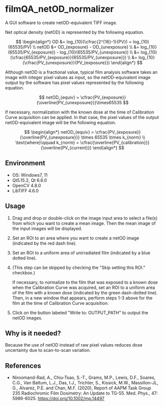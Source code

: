 # filmQA_netOD_normalizer
A GUI software to create netOD-equivalent TIFF image.

Net optical density (netOD) is represented by the following equation.


$$
\begin{align*}
OD &= log_{10}(\cfrac{2^{16}-1}{PV}) = log_{10}(65535/PV) \\
netOD &= OD_{exposure} - OD_{unexposure} \\
&= log_{10}(65535/PV_{exposure}) - log_{10}(65535/PV_{unexposure}) \\
&= log_{10}(\cfrac{65535/PV_{exposure}}{65535/PV_{unexposure}})  \\
&= log_{10}(\cfrac{PV_{unexposure}}{PV_{exposure}})
\end{align*}
$$

Although netOD is a fractional value, typical film analysis software takes an image with integer pixel values as input, so the netOD-equivalent image output by the software has pixel values represented by the following equation.

$$
netOD_{equiv} = \cfrac{PV_{exposure}}{\overline{PV_{unexposure}}}\times65535
$$

If necessary, normalization with the known dose at the time of Calibration Curve acquisition can be applied. In that case, the pixel values of the output netOD-equivalent image will be the following equation.

$$
\begin{align*}
netOD_{equiv} = \cfrac{PV_{exposure}}{\overline{PV_{unexposure}}} \times 65535 \times k_{norm} \\
\text{where}\qquad
k_{norm} = \cfrac{\overline{PV_{calibration}}}{\overline{PV_{current}}}
\end{align*}
$$


## Environment

- OS: Windows7, 11
- Qt5.15.2, Qt 6.6.0
- OpenCV 4.8.0
- LibTIFF 4.6.0


## Usage

1. Drag and drop or double-click on the image input area to select a file(s) from which you want to create a mean image. Then the mean image of the input images will be displayed. 

2. Set an ROI to an area where you want to create a netOD image (indicated by the red dash line).

3. Set an ROI to a uniform area of unirradiated film (indicated by a blue dotted line). 

4. (This step can be skipped by checking the "Skip setting this ROI." checkbox.)

   If necessary, to normalize to the film that was exposed to a known dose when the Calibration Curve was acquired, set an ROI to a uniform area of the film with a known dose (indicated by the green dash-dotted line). Then, in a new window that appears, perform steps 1-3 above for the film at the time of Calibration Curve acquisition.

6. Click on the button labeled "Write to: OUTPUT_PATH" to output the netOD images.



## Why is it needed?

Because the use of netOD instead of raw pixel values reduces dose uncertainty due to scan-to-scan variation.



## References

- Niroomand-Rad, A., Chiu-Tsao, S.-T., Grams, M.P., Lewis, D.F., Soares, C.G., Van Battum, L.J., Das, I.J., Trichter, S., Kissick, M.W., Massillon-JL, G., Alvarez, P.E. and Chan, M.F. (2020), Report of AAPM Task Group 235 Radiochromic Film Dosimetry: An Update to TG-55. Med. Phys., 47: 5986-6025. https://doi.org/10.1002/mp.14497
